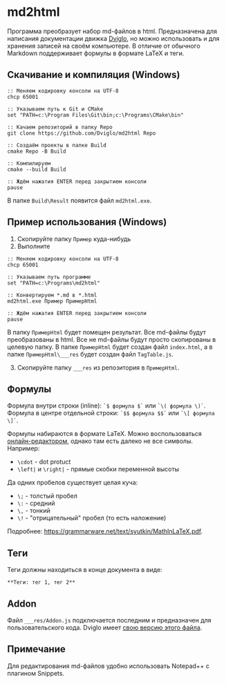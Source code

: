 # md2html

Программа преобразует набор md-файлов в html. Предназначена для написания документации движка [Dviglo](https://github.com/Dviglo/Dviglo),
но можно использовать и для хранения записей на своём компьютере.
В отличие от обычного Markdown поддерживает формулы в формате LaTeX и теги.

## Скачивание и компиляция (Windows)

```
:: Меняем кодировку консоли на UTF-8
chcp 65001

:: Указываем путь к Git и CMake
set "PATH=c:\Program Files\Git\bin;c:\Programs\CMake\bin"

:: Качаем репозиторий в папку Repo
git clone https://github.com/Dviglo/md2html Repo

:: Создаём проекты в папке Build
cmake Repo -B Build

:: Компилируем
cmake --build Build

:: Ждём нажатия ENTER перед закрытием консоли
pause
```

В папке `Build\Result` появится файл `md2html.exe`.

## Пример использования (Windows)

1) Скопируйте папку `Пример` куда-нибудь
2) Выполните

```
:: Меняем кодировку консоли на UTF-8
chcp 65001

:: Указываем путь программе
set "PATH=c:\Programs\md2html"

:: Конвертируем *.md в *.html
md2html.exe Пример ПримерHtml

:: Ждём нажатия ENTER перед закрытием консоли
pause
```

В папку `ПримерHtml` будет помещен результат. Все md-файлы будут преобразованы в html.
Все не md-файлы будут просто скопированы в целевую папку.
В папке `ПримерHtml` будет создан файл `index.html`, а в папке `ПримерHtml\___res` будет создан файл `TagTable.js`.

3) Скопируйте папку `___res` из репозитория в `ПримерHtml`.


## Формулы

Формула внутри строки (inline): `` `$ формула $` `` или `` `\( формула \)` ``.<br>
Формула в центре отдельной строки: `` `$$ формула $$` `` или `` `\[ формула \]` ``.

Формулы набираются в формате LaTeX. Можно воспользоваться [онлайн-редактором](http://www.sciweavers.org/free-online-latex-equation-editor),
однако там есть далеко не все символы. Например:
* `\cdot` - dot protuct
* `\left|` и `\right|` - прямые скобки переменной высоты

Да одних пробелов существует целая куча:
* `\;` - толстый пробел
* `\:` - средний
* `\,` - тонкий
* `\!` - "отрицательный" пробел (то есть наложение)

Подробнее: <https://grammarware.net/text/syutkin/MathInLaTeX.pdf>.

## Теги

Теги должны находиться в конце документа в виде:

`**Теги: тег 1, тег 2**`

## Addon

Файл `___res/Addon.js` подключается последним и предназначен для пользовательского кода.
Dviglo имеет [свою версию этого файла](https://github.com/Dviglo/Dviglo/blob/master/Docs/Addon.js).

## Примечание

Для редактирования md-файлов удобно использовать Notepad++ с плагином Snippets.
